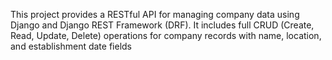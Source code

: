 This project provides a RESTful API for managing company data using Django and Django REST Framework (DRF). It includes full CRUD (Create, Read, Update, Delete) operations for company records with name, location, and establishment date fields
